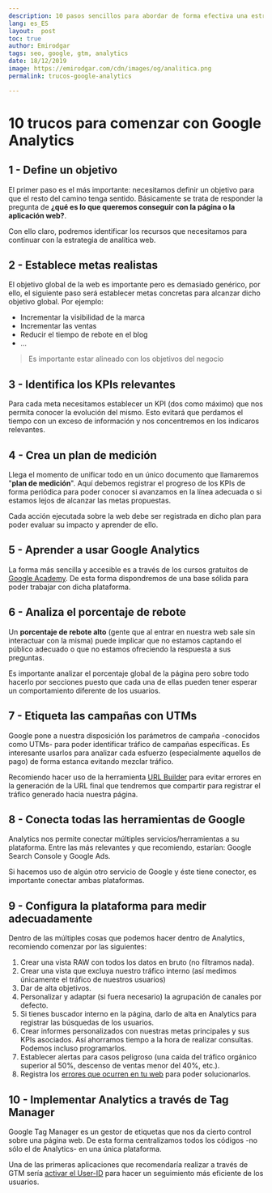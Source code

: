 ```yaml
---
description: 10 pasos sencillos para abordar de forma efectiva una estrategia de analítica web.
lang: es_ES
layout:  post
toc: true
author: Emirodgar
tags: seo, google, gtm, analytics
date: 18/12/2019
image: https://emirodgar.com/cdn/images/og/analitica.png
permalink: trucos-google-analytics

---
```


# 10 trucos para comenzar con Google Analytics


## 1 - Define un objetivo

El primer paso es el más importante: necesitamos definir un objetivo para que el resto del camino tenga sentido. Básicamente se trata de responder la pregunta de **¿qué es lo que queremos conseguir con la página o la aplicación web?**.

Con ello claro, podremos identificar los recursos que necesitamos para continuar con la estrategia de analítica web.

## 2 - Establece metas realistas

El objetivo global de la web es importante pero es demasiado genérico, por ello, el siguiente paso será establecer metas concretas para alcanzar dicho objetivo global. Por ejemplo:

 - Incrementar la visibilidad de la marca
 - Incrementar las ventas
 - Reducir el tiempo de rebote en el blog
 - ...
 
> Es importante estar alineado con los objetivos del negocio

## 3 - Identifica los KPIs relevantes

Para cada meta necesitamos establecer un KPI (dos como máximo) que nos permita conocer la evolución del mismo. Esto evitará que perdamos el tiempo con un exceso de información y nos concentremos en los indicaros relevantes.

## 4 - Crea un plan de medición

Llega el momento de unificar todo en un único documento que llamaremos "**plan de medición**". Aquí debemos registrar el progreso de los KPIs de forma periódica para poder conocer si avanzamos en la línea adecuada o si estamos lejos de alcanzar las metas propuestas.

Cada acción ejecutada sobre la web debe ser registrada en dicho plan para poder evaluar su impacto y aprender de ello.

## 5 - Aprender a usar Google Analytics

La forma más sencilla y accesible es a través de los cursos gratuitos de [Google Academy](https://analytics.google.com/analytics/academy/). De esta forma dispondremos de una base sólida para poder trabajar con dicha plataforma.

## 6 - Analiza el porcentaje de rebote

Un **porcentaje de rebote alto** (gente que al entrar en nuestra web sale sin interactuar con la misma) puede implicar que no estamos captando el público adecuado o que no estamos ofreciendo la respuesta a sus preguntas. 

Es importante analizar el porcentaje global de la página pero sobre todo hacerlo por secciones puesto que cada una de ellas pueden tener esperar un comportamiento diferente de los usuarios.

## 7 - Etiqueta las campañas con UTMs

Google pone a nuestra disposición los parámetros de campaña -conocidos como UTMs- para poder identificar tráfico de campañas específicas. Es interesante usarlos para analizar cada esfuerzo (especialmente aquellos de pago) de forma estanca evitando mezclar tráfico.

Recomiendo hacer uso de la herramienta [URL Builder](https://ga-dev-tools.appspot.com/campaign-url-builder/) para evitar errores en la generación de la URL final que tendremos que compartir para registrar el tráfico generado hacia nuestra página.

## 8 - Conecta todas las herramientas de Google

Analytics nos permite conectar múltiples servicios/herramientas a su plataforma. Entre las más relevantes y que recomiendo, estarían: Google Search Console y Google Ads.

Si hacemos uso de algún otro servicio de Google y éste tiene conector, es importante conectar ambas plataformas.

## 9 - Configura la plataforma para medir adecuadamente

Dentro de las múltiples cosas que podemos hacer dentro de Analytics, recomiendo comenzar por las siguientes:

 1. Crear una vista RAW con todos los datos en bruto (no filtramos nada).
 2. Crear una vista que excluya nuestro tráfico interno (así medimos únicamente el tráfico de nuestros usuarios)
 3. Dar de alta objetivos.
 4. Personalizar y adaptar (si fuera necesario) la agrupación de canales por defecto.
 5. Si tienes buscador interno en la página, darlo de alta en Analytics para registrar las búsquedas de los usuarios.
 6. Crear informes personalizados con nuestras metas principales y sus KPIs asociados. Así ahorramos tiempo a la hora de realizar consultas. Podemos incluso programarlos.
 7. Establecer alertas para casos peligroso (una caída del tráfico orgánico superior al 50%, descenso de ventas menor del 40%, etc.).
 8. Registra los [errores que ocurren en tu web](https://emirodgar.com/registrar-errores-web-con-google-analytics-tag-manager) para poder solucionarlos.

## 10 - Implementar Analytics a través de Tag Manager

Google Tag Manager es un gestor de etiquetas que nos da cierto control sobre una página web. De esta forma centralizamos todos los códigos -no sólo el de Analytics- en una única plataforma.  

Una de las primeras aplicaciones que recomendaría realizar a través de GTM sería [activar el User-ID](https://emirodgar.com/userid-analytics-tag-manager) para hacer un seguimiento más eficiente de los usuarios.

<!--stackedit_data:
eyJoaXN0b3J5IjpbLTE4NTAwNDMzNjMsLTM1ODIwNTY0MiwtMT
I2MDI3NzU4OCwtMTg2NTMzMTAsMTMzOTU4NjYyNCwtMTQ4NTc5
ODY5NCwtMTQ0OTI3Mjk5Nl19
-->